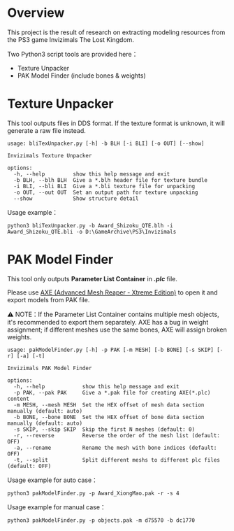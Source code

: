 # Overview
This project is the result of research on extracting modeling resources from the PS3 game Invizimals The Lost Kingdom. 

Two Python3 script tools are provided here：

* Texture Unpacker
* PAK Model Finder (include bones & weights)

# Texture Unpacker
This tool outputs files in DDS format. If the texture format is unknown, it will generate a raw file instead.
```
usage: bliTexUnpacker.py [-h] -b BLH [-i BLI] [-o OUT] [--show]

Invizimals Texture Unpacker

options:
  -h, --help         show this help message and exit
  -b BLH, --blh BLH  Give a *.blh header file for texture bundle
  -i BLI, --bli BLI  Give a *.bli texture file for unpacking
  -o OUT, --out OUT  Set an output path for texture unpacking
  --show             Show structure detail
```
Usage example：
```
python3 bliTexUnpacker.py -b Award_Shizoku_QTE.blh -i Award_Shizoku_QTE.bli -o D:\GameArchive\PS3\Invizimals
```

# PAK Model Finder
This tool only outputs **Parameter List Container** in ***.plc*** file.

Please use [AXE (Advanced Mesh Reaper - Xtreme Edition)](https://github.com/Bigchillghost/AXE) to open it and  export models from PAK file.

⚠ NOTE：If the Parameter List Container contains multiple mesh objects, it's recommended to export them separately. AXE has a bug in weight assignment; if different meshes use the same bones, AXE will assign broken weights.
```
usage: pakModelFinder.py [-h] -p PAK [-m MESH] [-b BONE] [-s SKIP] [-r] [-a] [-t]

Invizimals PAK Model Finder

options:
  -h, --help            show this help message and exit
  -p PAK, --pak PAK     Give a *.pak file for creating AXE(*.plc) content
  -m MESH, --mesh MESH  Set the HEX offset of mesh data section manually (default: auto)
  -b BONE, --bone BONE  Set the HEX offset of bone data section manually (default: auto)
  -s SKIP, --skip SKIP  Skip the first N meshes (default: 0)
  -r, --reverse         Reverse the order of the mesh list (default: OFF)
  -a, --rename          Rename the mesh with bone indices (default: OFF)
  -t, --split           Split different meshs to different plc files (default: OFF)
```
Usage example for auto case：
```
python3 pakModelFinder.py -p Award_XiongMao.pak -r -s 4
```
Usage example for manual case：
```
python3 pakModelFinder.py -p objects.pak -m d75570 -b dc1770
```
